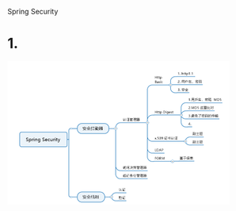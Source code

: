 Spring Security

# 1. 



<img src="Spring Security.assets/image-20200508122216198.png" alt="image-20200508122216198" style="zoom:50%;" />